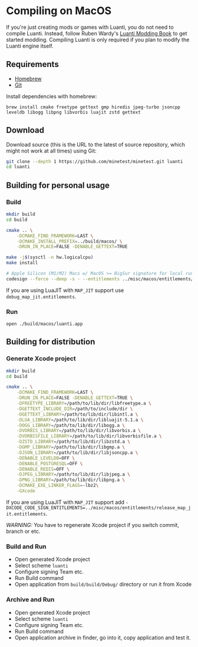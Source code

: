 # Compiling on MacOS

If you're just creating mods or games with Luanti, you do not need to compile Luanti. Instead, follow Ruben Wardy's [Luanti Modding Book](https://rubenwardy.gitlab.io/minetest_modding_book) to get started modding. Compiling Luanti is only required if you plan to modify the Luanti engine itself.

## Requirements

- [Homebrew](https://brew.sh/)
- [Git](https://git-scm.com/downloads)

Install dependencies with homebrew:

```
brew install cmake freetype gettext gmp hiredis jpeg-turbo jsoncpp leveldb libogg libpng libvorbis luajit zstd gettext
```

## Download

Download source (this is the URL to the latest of source repository, which might not work at all times) using Git:

```bash
git clone --depth 1 https://github.com/minetest/minetest.git luanti
cd luanti
```

## Building for personal usage

### Build

```bash
mkdir build
cd build

cmake .. \
    -DCMAKE_FIND_FRAMEWORK=LAST \
    -DCMAKE_INSTALL_PREFIX=../build/macos/ \
    -DRUN_IN_PLACE=FALSE -DENABLE_GETTEXT=TRUE

make -j$(sysctl -n hw.logicalcpu)
make install

# Apple Silicon (M1/M2) Macs w/ MacOS >= BigSur signature for local run
codesign --force --deep -s - --entitlements ../misc/macos/entitlements/debug.entitlements macos/luanti.app
```

If you are using LuaJIT with `MAP_JIT` support use `debug_map_jit.entitlements`.

### Run

```
open ./build/macos/luanti.app
```

## Building for distribution

### Generate Xcode project

```bash
mkdir build
cd build

cmake .. \
    -DCMAKE_FIND_FRAMEWORK=LAST \
    -DRUN_IN_PLACE=FALSE -DENABLE_GETTEXT=TRUE \
    -DFREETYPE_LIBRARY=/path/to/lib/dir/libfreetype.a \
    -DGETTEXT_INCLUDE_DIR=/path/to/include/dir \
    -DGETTEXT_LIBRARY=/path/to/lib/dir/libintl.a \
    -DLUA_LIBRARY=/path/to/lib/dir/libluajit-5.1.a \
    -DOGG_LIBRARY=/path/to/lib/dir/libogg.a \
    -DVORBIS_LIBRARY=/path/to/lib/dir/libvorbis.a \
    -DVORBISFILE_LIBRARY=/path/to/lib/dir/libvorbisfile.a \
    -DZSTD_LIBRARY=/path/to/lib/dir/libzstd.a \
    -DGMP_LIBRARY=/path/to/lib/dir/libgmp.a \
    -DJSON_LIBRARY=/path/to/lib/dir/libjsoncpp.a \
    -DENABLE_LEVELDB=OFF \
    -DENABLE_POSTGRESQL=OFF \
    -DENABLE_REDIS=OFF \
    -DJPEG_LIBRARY=/path/to/lib/dir/libjpeg.a \
    -DPNG_LIBRARY=/path/to/lib/dir/libpng.a \
    -DCMAKE_EXE_LINKER_FLAGS=-lbz2\
    -GXcode
```

If you are using LuaJIT with `MAP_JIT` support add `-DXCODE_CODE_SIGN_ENTITLEMENTS=../misc/macos/entitlements/release_map_jit.entitlements`.

*WARNING:* You have to regenerate Xcode project if you switch commit, branch or etc.

### Build and Run

* Open generated Xcode project
* Select scheme `luanti`
* Configure signing Team etc.
* Run Build command
* Open application from `build/build/Debug/` directory or run it from Xcode

### Archive and Run

* Open generated Xcode project
* Select scheme `luanti`
* Configure signing Team etc.
* Run Build command
* Open application archive in finder, go into it, copy application and test it.

